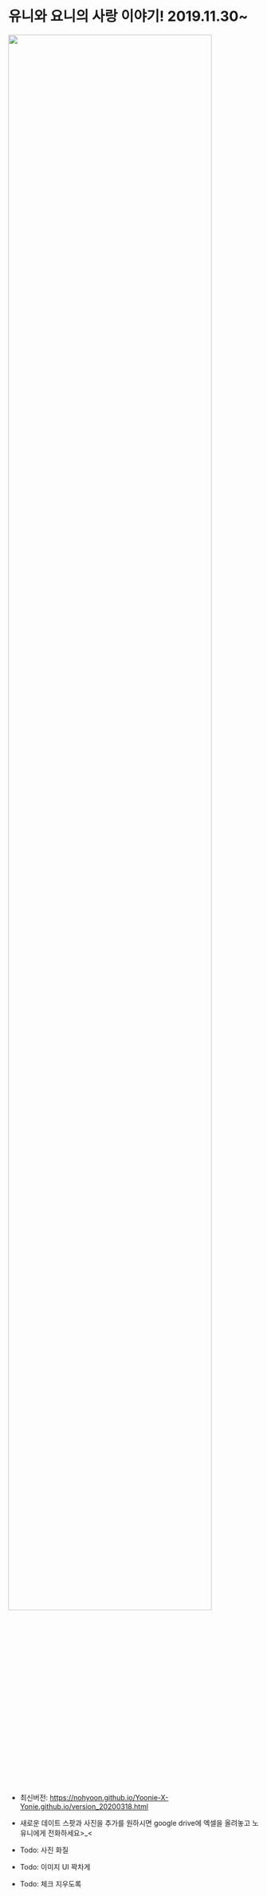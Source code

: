 # 유니와 요니의 사랑 이야기! 2019.11.30~

<img src="https://user-images.githubusercontent.com/22785823/76815324-af82c500-6840-11ea-966a-cf1e79713acf.jpg" width="90%">








* 최신버전: https://nohyoon.github.io/Yoonie-X-Yonie.github.io/version_20200318.html


* 새로운 데이트 스팟과 사진을 추가를 원하시면 google drive에 엑셀을 올려놓고 노유니에게 전화하세요>_<


* Todo: 사진 화질
* Todo: 이미지 UI 꽉차게
* Todo: 체크 지우도록 
